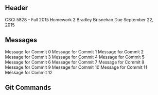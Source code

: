 ## Header
CSCI 5828 - Fall 2015
Homework 2
Bradley Brisnehan
Due September 22, 2015

## Messages
Message for Commit 0
Message for Commit 1
Message for Commit 2
Message for Commit 3
Message for Commit 4
Message for Commit 5
Message for Commit 6
Message for Commit 7
Message for Commit 8
Message for Commit 9
Message for Commit 10
Message for Commit 11
Message for Commit 12

## Git Commands